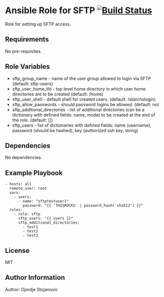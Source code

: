 Ansible Role for SFTP [![Build Status](https://travis-ci.org/StalkingKillah/ansible-role-sftp.svg?branch=master)](https://travis-ci.org/StalkingKillah/ansible-role-sftp)
=========

Role for setting up SFTP access.

Requirements
------------

No pre-requisites.

Role Variables
--------------

* sftp_group_name - name of the user group allowed to login via SFTP (default: sftp-users)
* sftp_user_home_tld - top level home directory in which user home directories are to be created (default: /home)
* sftp_user_shell - default shell for created users. (default: /sbin/nologin)
* sftp_allow_passwords - should password logins be allowed. (default: no)
* sftp_additional_directories - list of additional directories (can be a dictionary with defined fields: name, mode) to be created at the end of the role. (default: [])
* sftp_users - list of dictionaries with defined fields: name (username), password (should be hashed), key (authorized ssh key, string)

Dependencies
------------

No dependencies.

Example Playbook
----------------

    - hosts: all
      remote_user: root
      vars:
        - users:
          - name: "sftptestuser1"
            password: "{{ 'THISROCKS' | password_hash('sha512') }}"
      roles:
        - role: sftp
          sftp_users: "{{ users }}"
          sftp_additional_directories:
            - test1
            - test2
            - test3

License
-------

MIT

Author Information
------------------

Author: Djordje Stojanovic
